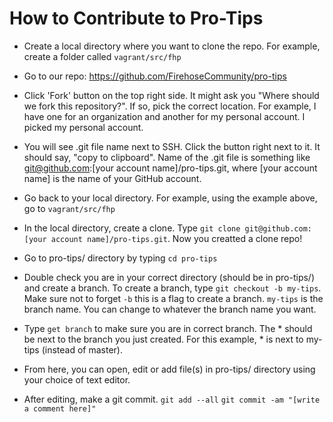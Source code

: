 # How to Contribute to Pro-Tips

* Create a local directory where you want to clone the repo.
For example, create a folder called `vagrant/src/fhp`

* Go to our repo:
https://github.com/FirehoseCommunity/pro-tips

* Click 'Fork' button on the top right side.
It might ask you "Where should we fork this repository?".  If so, pick the correct location.  For example, I have one for an organization and another for my personal account.  I picked my personal account.

* You will see .git file name next to SSH.  Click the button right next to it.  It should say, "copy to clipboard". 
Name of the .git file is something like git@github.com:[your account name]/pro-tips.git, where [your account name] is the name of your GitHub account.

* Go back to your local directory.  For example, using the example above, go to `vagrant/src/fhp`

* In the local directory, create a clone.  Type `git clone git@github.com:[your account name]/pro-tips.git`.  Now you creatted a clone repo!

* Go to pro-tips/ directory by typing `cd pro-tips`

* Double check you are in your correct directory (should be in pro-tips/) and create a branch.  To create a branch, type `git checkout -b my-tips`.  Make sure not to forget `-b` this is a flag to create a branch.  `my-tips` is the branch name.  You can change to whatever the branch name you want.

* Type `get branch` to make sure you are in correct branch.  The * should be next to the branch you just created.  For this example, * is next to my-tips (instead of master).  

* From here, you can open, edit or add file(s) in pro-tips/ directory using your choice of text editor.

* After editing, make a git commit.
`git add --all`
`git commit -am "[write a comment here]"`



 




